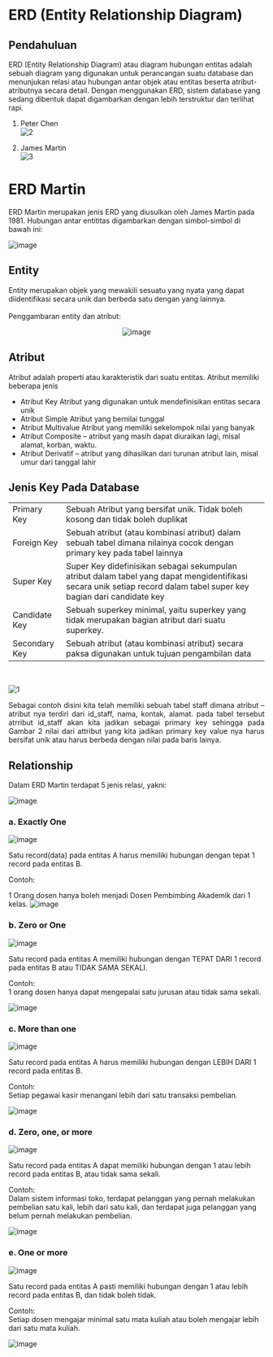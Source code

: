 # ERD (Entity Relationship Diagram)

## Pendahuluan

ERD (Entity Relationship Diagram) atau diagram hubungan entitas adalah sebuah diagram yang digunakan untuk perancangan suatu database dan menunjukan relasi atau hubungan antar objek atau entitas beserta atribut-atributnya secara detail. Dengan menggunakan ERD, sistem database yang sedang dibentuk dapat digambarkan dengan lebih terstruktur dan terlihat rapi.

1. Peter Chen<br>
![2](https://user-images.githubusercontent.com/73374855/151656571-c48991ae-2c42-43f4-bddc-86af987fdca8.jpg)

2. James Martin<br>
![3](https://user-images.githubusercontent.com/73374855/151656580-df60aa29-8789-4ef6-b014-0d37b21397cf.jpg)

# ERD Martin

ERD Martin merupakan jenis ERD yang diusulkan oleh James Martin pada 1981. Hubungan antar entititas digambarkan dengan simbol-simbol di bawah ini:

![image](https://user-images.githubusercontent.com/73374855/151655654-7997e6e9-a1ed-46ff-bab0-f784b33b6c89.png)

## Entity 

Entity merupakan objek yang mewakili sesuatu yang nyata yang dapat diidentifikasi secara unik dan berbeda satu dengan yang lainnya.
<br><br>
Penggambaran entity dan atribut:
<br><center>
 ![image](https://user-images.githubusercontent.com/73374855/151655686-7f111dd5-42c8-482f-9cb7-152b72fef971.png)</center>

## Atribut
Atribut adalah properti atau karakteristik dari suatu entitas. Atribut memiliki beberapa jenis
- Atribut Key
Atribut yang digunakan untuk mendefinisikan entitas secara unik
- Atribut Simple
Atribut yang bernilai tunggal
- Atribut Multivalue
Atribut yang memiliki sekelompok nilai yang banyak 
- Atribut Composite – atribut yang masih dapat diuraikan lagi, misal alamat, korban, waktu.
- Atribut Derivatif – atribut yang dihasilkan dari turunan atribut lain, misal umur dari tanggal lahir

## Jenis Key Pada Database 

<table style="width:100%">
  <tr>
    <td>Primary Key </td>
    <td>Sebuah Atribut yang bersifat unik. Tidak boleh kosong dan tidak boleh duplikat</td>
  </tr>
  <tr>
    <td>Foreign Key </td>
    <td>Sebuah atribut (atau kombinasi atribut) dalam sebuah tabel dimana nilainya cocok dengan primary key pada tabel lainnya</td>
  </tr>
  <tr>
    <td>Super Key </td>
    <td>Super Key didefinisikan sebagai sekumpulan atribut dalam tabel yang dapat mengidentifikasi secara unik setiap record dalam tabel super key bagian dari candidate key</td>
  </tr>
  <tr>
    <td>Candidate Key </td>
    <td>Sebuah superkey minimal, yaitu superkey yang tidak merupakan bagian atribut dari suatu superkey.</td>
  </tr>
  <tr>
    <td>Secondary Key </td>
    <td>Sebuah atribut (atau kombinasi atribut) secara paksa digunakan untuk tujuan pengambilan data</td>
  </tr>
</table>

<br>

  ![1](https://user-images.githubusercontent.com/73374855/151656605-177ac4e2-f8c8-4e0b-bd4d-d7eb98970ce7.jpg)

<p style="text-align: justify;">
Sebagai contoh disini kita telah memiliki sebuah tabel staff dimana atribut – atribut nya terdiri dari id_staff, nama, kontak, alamat. pada tabel tersebut atrribut id_staff akan kita jadikan sebagai primary key sehingga pada Gambar 2 nilai dari attribut yang kita jadikan primary key value nya harus bersifat unik atau harus berbeda dengan nilai pada baris lainya.

## Relationship

Dalam ERD Martin terdapat 5 jenis relasi, yakni:

![image](https://user-images.githubusercontent.com/73374855/151655944-cce7d95f-3768-42e8-a878-006ac5826b24.png)

### a.	Exactly One 

![image](https://user-images.githubusercontent.com/73374855/151655960-c5f7ed82-a412-4212-a9d8-b13d8b1a0079.png)

Satu record(data) pada entitas A harus memiliki hubungan dengan tepat 1 record pada entitas B.

Contoh:

1 Orang dosen hanya boleh menjadi Dosen Pembimbing Akademik dari 1 kelas. 
![image](https://user-images.githubusercontent.com/73374855/151656128-80116d92-92fa-491f-8fa2-549c97f0f632.png)

### b.	Zero or One

![image](https://user-images.githubusercontent.com/73374855/151655964-2d165d54-72f1-463b-aa38-28870a4b3d54.png)

Satu record pada entitas A memiliki hubungan dengan TEPAT DARI 1 record pada entitas B atau TIDAK SAMA SEKALI.

Contoh:<br>
1 orang dosen hanya dapat mengepalai satu jurusan atau tidak sama sekali.

![image](https://user-images.githubusercontent.com/73374855/151656098-3f837eea-644c-44f2-b758-ff3606e52848.png)


### c.	More than one

![image](https://user-images.githubusercontent.com/73374855/151655985-7197d661-b6ed-4b5a-9ab1-4942b925489c.png)

Satu record pada entitas A harus memiliki hubungan dengan LEBIH DARI 1 record pada entitas B.

Contoh:<br>
Setiap pegawai kasir menangani lebih dari satu transaksi pembelian.

![image](https://user-images.githubusercontent.com/73374855/151656070-b74231f5-b8a3-47fa-992b-25eb6f6ca481.png)

### d.	Zero, one, or more

![image](https://user-images.githubusercontent.com/73374855/151655989-de38a874-7c34-4183-bb15-5ec2635116b0.png)

Satu record pada entitas A dapat memiliki hubungan dengan 1 atau lebih record pada entitas B, atau tidak sama sekali.

Contoh:<br>
Dalam sistem informasi toko, terdapat pelanggan yang pernah melakukan pembelian satu kali, lebih dari satu kali, dan terdapat juga pelanggan yang belum pernah melakukan pembelian.

![image](https://user-images.githubusercontent.com/73374855/151656053-f050b0ff-4760-4eb1-a69d-abd38d58655f.png)

### e.	One or more

![image](https://user-images.githubusercontent.com/73374855/151655986-41d13417-456e-4be3-bc57-6e72e3f244aa.png)

Satu record pada entitas A pasti memiliki hubungan dengan 1 atau lebih record pada entitas B, dan tidak boleh tidak.

Contoh:<br>
Setiap dosen mengajar minimal satu mata kuliah atau boleh mengajar lebih dari satu mata kuliah.

![image](https://user-images.githubusercontent.com/73374855/151656013-36a65533-e1b3-46ec-adbe-7ff601e5708b.png)
